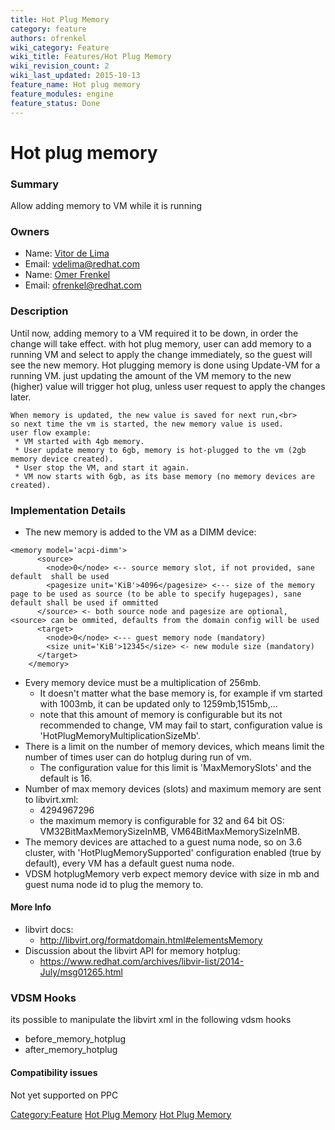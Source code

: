 ```yaml
---
title: Hot Plug Memory
category: feature
authors: ofrenkel
wiki_category: Feature
wiki_title: Features/Hot Plug Memory
wiki_revision_count: 2
wiki_last_updated: 2015-10-13
feature_name: Hot plug memory
feature_modules: engine
feature_status: Done
---
```


# Hot plug memory

### Summary

Allow adding memory to VM while it is running

### Owners

*   Name: [ Vitor de Lima](User:Vitordelima)
*   Email: <vdelima@redhat.com>
*   Name: [Omer Frenkel](User:ofrenkel)
*   Email: <ofrenkel@redhat.com>

### Description

Until now, adding memory to a VM required it to be down, in order the change will take effect.
with hot plug memory, user can add memory to a running VM and select to apply the change immediately,
so the guest will see the new memory.
Hot plugging memory is done using Update-VM for a running VM.
just updating the amount of the VM memory to the new (higher) value will trigger hot plug,
unless user request to apply the changes later.

    When memory is updated, the new value is saved for next run,<br>
    so next time the vm is started, the new memory value is used.
    user flow example:
     * VM started with 4gb memory.
     * User update memory to 6gb, memory is hot-plugged to the vm (2gb memory device created).
     * User stop the VM, and start it again.
     * VM now starts with 6gb, as its base memory (no memory devices are created).

### Implementation Details

*   The new memory is added to the VM as a DIMM device:

<!-- -->

    <memory model='acpi-dimm'>
          <source>
            <node>0</node> <-- source memory slot, if not provided, sane default  shall be used
            <pagesize unit='KiB'>4096</pagesize> <--- size of the memory page to be used as source (to be able to specify hugepages), sane default shall be used if ommitted
          </source> <- both source node and pagesize are optional, <source> can be ommited, defaults from the domain config will be used
          <target>
            <node>0</node> <--- guest memory node (mandatory)
            <size unit='KiB'>12345</size> <- new module size (mandatory)
          </target>
        </memory>

*   Every memory device must be a multiplication of 256mb.
    -   It doesn't matter what the base memory is, for example if vm started with 1003mb, it can be updated only to 1259mb,1515mb,...
    -   note that this amount of memory is configurable but its not recommended to change, VM may fail to start, configuration value is 'HotPlugMemoryMultiplicationSizeMb'.
*   There is a limit on the number of memory devices, which means limit the number of times user can do hotplug during run of vm.
    -   The configuration value for this limit is 'MaxMemorySlots' and the default is 16.
*   Number of max memory devices (slots) and maximum memory are sent to libvirt.xml:
    -   <maxMemory slots="16">4294967296</maxMemory>
    -   the maximum memory is configurable for 32 and 64 bit OS: VM32BitMaxMemorySizeInMB, VM64BitMaxMemorySizeInMB.
*   The memory devices are attached to a guest numa node, so on 3.6 cluster, with 'HotPlugMemorySupported' configuration enabled (true by default), every VM has a default guest numa node.
*   VDSM hotplugMemory verb expect memory device with size in mb and guest numa node id to plug the memory to.

#### More Info

*   libvirt docs:
    -   <http://libvirt.org/formatdomain.html#elementsMemory>
*   Discussion about the libvirt API for memory hotplug:
    -   <https://www.redhat.com/archives/libvir-list/2014-July/msg01265.html>

### VDSM Hooks

its possible to manipulate the libvirt xml in the following vdsm hooks

*   before_memory_hotplug
*   after_memory_hotplug

#### Compatibility issues

Not yet supported on PPC

<Category:Feature> [Hot Plug Memory](Category:Feature) [Hot Plug Memory](Category:OVirt_3.6_Feature)

